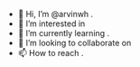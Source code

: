 - 👋 Hi, I’m @arvinwh .
- 👀 I’m interested in 
- 🌱 I’m currently learning .
- 💞️ I’m looking to collaborate on 
- 📫 How to reach .
  

<!---
arvinwh/arvinwh is a ✨ special ✨ repository because its `README.md` (this file) appears on your GitHub profile.
You can click the Preview link to take a look at your changes.
--->
